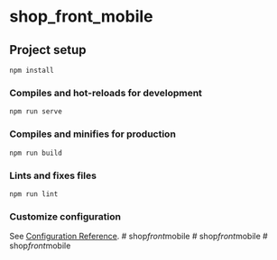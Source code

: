 # shop_front_mobile

## Project setup
```
npm install
```

### Compiles and hot-reloads for development
```
npm run serve
```

### Compiles and minifies for production
```
npm run build
```

### Lints and fixes files
```
npm run lint
```

### Customize configuration
See [Configuration Reference](https://cli.vuejs.org/config/).
#   s h o p _ f r o n t _ m o b i l e  
 #   s h o p _ f r o n t _ m o b i l e  
 #   s h o p _ f r o n t _ m o b i l e  
 